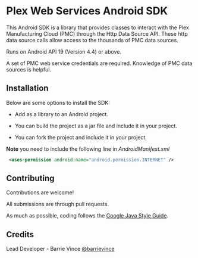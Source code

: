 # Plex Web Services Android SDK

This Android SDK is a library that provides classes to interact with the Plex Manufacturing Cloud (PMC) through the Http Data Source API.
These http data source calls allow access to the thousands of PMC data sources.

Runs on Android API 19 (Version 4.4) or above.

A set of PMC web service credentials are required. Knowledge of PMC data sources is helpful.

## Installation

Below are some options to install the SDK:

* Add as a library to an Android project.

* You can build the project as a jar file and include it in your project.

* You can fork the project and include it in your project.

**Note** you need to include the following line in *AndroidManifest.xml*
```xml
 <uses-permission android:name="android.permission.INTERNET" />
 ```

## Contributing

Contributions are welcome!

All submissions are through pull requests.

As much as possible, coding follows the [Google Java Style Guide](https://google.github.io/styleguide/javaguide.html).

## Credits

Lead Developer - Barrie Vince [@barrievince](https://github.com/barrievince)
